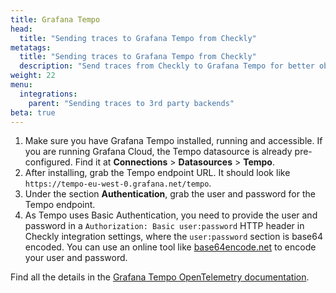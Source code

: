 ```yaml
---
title: Grafana Tempo
head:
  title: "Sending traces to Grafana Tempo from Checkly"
metatags:
  title: "Sending traces to Grafana Tempo from Checkly"
  description: "Send traces from Checkly to Grafana Tempo for better observability."
weight: 22
menu:
  integrations:
    parent: "Sending traces to 3rd party backends"
beta: true
---
```


1. Make sure you have Grafana Tempo installed, running and accessible. If you are running Grafana Cloud, the Tempo
   datasource is already pre-configured. Find it at **Connections** > **Datasources** > **Tempo**.
2. After installing, grab the Tempo endpoint URL. It should look like `https://tempo-eu-west-0.grafana.net/tempo`.
3. Under the section **Authentication**, grab the user and password for the Tempo endpoint.
4. As Tempo uses Basic Authentication, you need to provide the user and password in a `Authorization: Basic user:password` HTTP header in
   Checkly integration settings, where the `user:password` section is base64 encoded. You can use an online tool like [base64encode.net](https://www.base64encode.net/)
   to encode your user and password.

Find all the details in the [Grafana Tempo OpenTelemetry documentation](https://grafana.com/docs/tempo/latest/).

